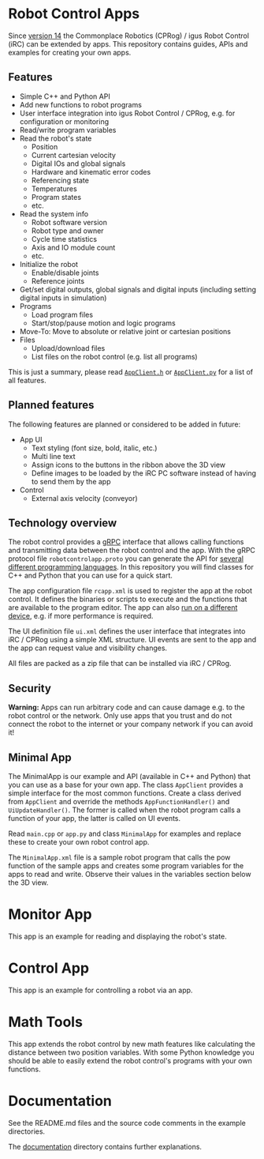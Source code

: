 # Robot Control Apps

Since [version 14](https://wiki.cpr-robots.com/index.php/IgusRobotControl-Release14-EN) the Commonplace Robotics (CPRog) / igus Robot Control (iRC) can be extended by apps. This repository contains guides, APIs and examples for creating your own apps.

## Features
* Simple C++ and Python API
* Add new functions to robot programs
* User interface integration into igus Robot Control / CPRog, e.g. for configuration or monitoring
* Read/write program variables
* Read the robot's state
  * Position
  * Current cartesian velocity
  * Digital IOs and global signals
  * Hardware and kinematic error codes
  * Referencing state
  * Temperatures
  * Program states
  * etc.
* Read the system info
  * Robot software version
  * Robot type and owner
  * Cycle time statistics
  * Axis and IO module count
  * etc.
* Initialize the robot
  * Enable/disable joints
  * Reference joints
* Get/set digital outputs, global signals and digital inputs (including setting digital inputs in simulation)
* Programs
  * Load program files
  * Start/stop/pause motion and logic programs
* Move-To: Move to absolute or relative joint or cartesian positions
* Files
  * Upload/download files
  * List files on the robot control (e.g. list all programs)

This is just a summary, please read [```AppClient.h```](minimal_cpp/src/AppClient.h) or [```AppClient.py```](minimal_python/AppClient.py) for a list of all features.

## Planned features
The following features are planned or considered to be added in future:
* App UI
  * Text styling (font size, bold, italic, etc.)
  * Multi line text
  * Assign icons to the buttons in the ribbon above the 3D view
  * Define images to be loaded by the iRC PC software instead of having to send them by the app
* Control
  * External axis velocity (conveyor)

## Technology overview
The robot control provides a [gRPC](https://grpc.io/) interface that allows calling functions and transmitting data between the robot control and the app. With the gRPC protocol file ```robotcontrolapp.proto``` you can generate the API for [several different programming languages](https://grpc.io/docs/languages/). In this repository you will find classes for C++ and Python that you can use for a quick start.

The app configuration file ```rcapp.xml``` is used to register the app at the robot control. It defines the binaries or scripts to execute and the functions that are available to the program editor. The app can also [run on a different device](documentation/Packaging.md), e.g. if more performance is required.

The UI definition file ```ui.xml``` defines the user interface that integrates into iRC / CPRog using a simple XML structure. UI events are sent to the app and the app can request value and visibility changes.

All files are packed as a zip file that can be installed via iRC / CPRog.

## Security
**Warning:** Apps can run arbitrary code and can cause damage e.g. to the robot control or the network. Only use apps that you trust and do not connect the robot to the internet or your company network if you can avoid it!

## Minimal App
The MinimalApp is our example and API (available in C++ and Python) that you can use as a base for your own app. The class ```AppClient``` provides a simple interface for the most common functions. Create a class derived from ```AppClient``` and override the methods ```AppFunctionHandler()``` and ```UiUpdateHandler()```. The former is called when the robot program calls a function of your app, the latter is called on UI events.

Read ```main.cpp``` or ```app.py``` and class ```MinimalApp``` for examples and replace these to create your own robot control app.

The ```MinimalApp.xml``` file is a sample robot program that calls the pow function of the sample apps and creates some program variables for the apps to read and write. Observe their values in the variables section below the 3D view.

# Monitor App
This app is an example for reading and displaying the robot's state.

# Control App
This app is an example for controlling a robot via an app.

# Math Tools
This app extends the robot control by new math features like calculating the distance between two position variables. With some Python knowledge you should be able to easily extend the robot control's programs with your own functions.

# Documentation
See the README.md files and the source code comments in the example directories.

The [documentation](documentation/README.md) directory contains further explanations.
